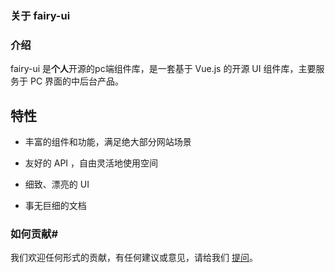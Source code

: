 ### 关于 fairy-ui


### 介绍


fairy-ui 是**个人**开源的pc端组件库，是一套基于 Vue.js 的开源 UI 组件库，主要服务于 PC 界面的中后台产品。



## 特性

- 丰富的组件和功能，满足绝大部分网站场景

- 友好的 API ，自由灵活地使用空间

- 细致、漂亮的 UI

- 事无巨细的文档

  





### 如何贡献#
我们欢迎任何形式的贡献，有任何建议或意见，请给我们 [提问](https://github.com/hujinbin/Heaven-UI/issues)。